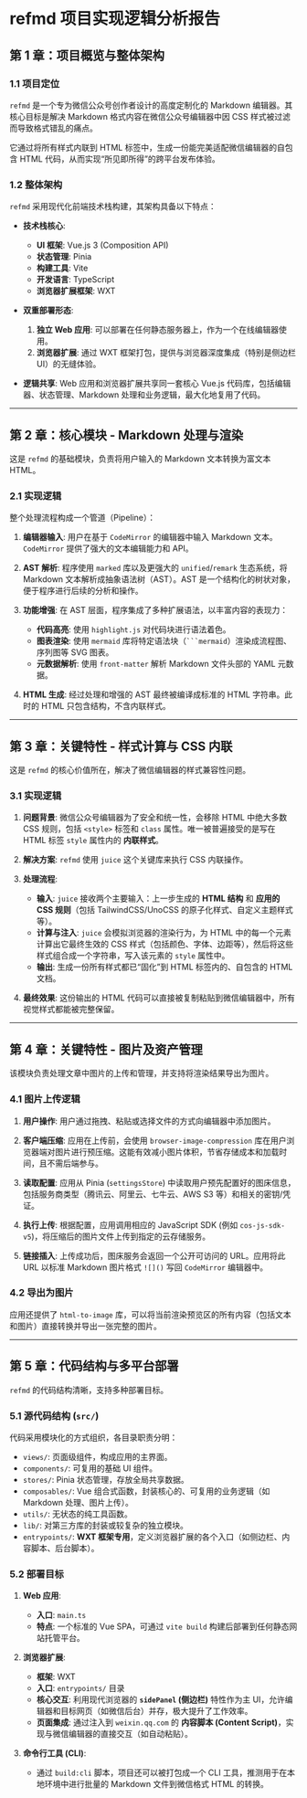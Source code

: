 # refmd 项目实现逻辑分析报告

## 第 1 章：项目概览与整体架构

### 1.1 项目定位

`refmd` 是一个专为微信公众号创作者设计的高度定制化的 Markdown 编辑器。其核心目标是解决 Markdown 格式内容在微信公众号编辑器中因 CSS 样式被过滤而导致格式错乱的痛点。

它通过将所有样式内联到 HTML 标签中，生成一份能完美适配微信编辑器的自包含 HTML 代码，从而实现“所见即所得”的跨平台发布体验。

### 1.2 整体架构

`refmd` 采用现代化前端技术栈构建，其架构具备以下特点：

*   **技术栈核心**:
    *   **UI 框架**: Vue.js 3 (Composition API)
    *   **状态管理**: Pinia
    *   **构建工具**: Vite
    *   **开发语言**: TypeScript
    *   **浏览器扩展框架**: WXT

*   **双重部署形态**:
    1.  **独立 Web 应用**: 可以部署在任何静态服务器上，作为一个在线编辑器使用。
    2.  **浏览器扩展**: 通过 WXT 框架打包，提供与浏览器深度集成（特别是侧边栏 UI）的无缝体验。

*   **逻辑共享**: Web 应用和浏览器扩展共享同一套核心 Vue.js 代码库，包括编辑器、状态管理、Markdown 处理和业务逻辑，最大化地复用了代码。

---

## 第 2 章：核心模块 - Markdown 处理与渲染

这是 `refmd` 的基础模块，负责将用户输入的 Markdown 文本转换为富文本 HTML。

### 2.1 实现逻辑

整个处理流程构成一个管道（Pipeline）：

1.  **编辑器输入**: 用户在基于 `CodeMirror` 的编辑器中输入 Markdown 文本。`CodeMirror` 提供了强大的文本编辑能力和 API。

2.  **AST 解析**: 程序使用 `marked` 库以及更强大的 `unified`/`remark` 生态系统，将 Markdown 文本解析成抽象语法树（AST）。AST 是一个结构化的树状对象，便于程序进行后续的分析和操作。

3.  **功能增强**: 在 AST 层面，程序集成了多种扩展语法，以丰富内容的表现力：
    *   **代码高亮**: 使用 `highlight.js` 对代码块进行语法着色。
    *   **图表渲染**: 使用 `mermaid` 库将特定语法块（` ```mermaid `）渲染成流程图、序列图等 SVG 图表。
    *   **元数据解析**: 使用 `front-matter` 解析 Markdown 文件头部的 YAML 元数据。

4.  **HTML 生成**: 经过处理和增强的 AST 最终被编译成标准的 HTML 字符串。此时的 HTML 只包含结构，不含内联样式。

---

## 第 3 章：关键特性 - 样式计算与 CSS 内联

这是 `refmd` 的核心价值所在，解决了微信编辑器的样式兼容性问题。

### 3.1 实现逻辑

1.  **问题背景**: 微信公众号编辑器为了安全和统一性，会移除 HTML 中绝大多数 CSS 规则，包括 `<style>` 标签和 `class` 属性。唯一被普遍接受的是写在 HTML 标签 `style` 属性内的 **内联样式**。

2.  **解决方案**: `refmd` 使用 `juice` 这个关键库来执行 CSS 内联操作。

3.  **处理流程**:
    *   **输入**: `juice` 接收两个主要输入：上一步生成的 **HTML 结构** 和 **应用的 CSS 规则**（包括 TailwindCSS/UnoCSS 的原子化样式、自定义主题样式等）。
    *   **计算与注入**: `juice` 会模拟浏览器的渲染行为，为 HTML 中的每一个元素计算出它最终生效的 CSS 样式（包括颜色、字体、边距等），然后将这些样式组合成一个字符串，写入该元素的 `style` 属性中。
    *   **输出**: 生成一份所有样式都已“固化”到 HTML 标签内的、自包含的 HTML 文档。

4.  **最终效果**: 这份输出的 HTML 代码可以直接被复制粘贴到微信编辑器中，所有视觉样式都能被完整保留。

---

## 第 4 章：关键特性 - 图片及资产管理

该模块负责处理文章中图片的上传和管理，并支持将渲染结果导出为图片。

### 4.1 图片上传逻辑

1.  **用户操作**: 用户通过拖拽、粘贴或选择文件的方式向编辑器中添加图片。

2.  **客户端压缩**: 应用在上传前，会使用 `browser-image-compression` 库在用户浏览器端对图片进行预压缩。这能有效减小图片体积，节省存储成本和加载时间，且不需后端参与。

3.  **读取配置**: 应用从 Pinia (`settingsStore`) 中读取用户预先配置好的图床信息，包括服务商类型（腾讯云、阿里云、七牛云、AWS S3 等）和相关的密钥/凭证。

4.  **执行上传**: 根据配置，应用调用相应的 JavaScript SDK (例如 `cos-js-sdk-v5`)，将压缩后的图片文件上传到指定的云存储服务。

5.  **链接插入**: 上传成功后，图床服务会返回一个公开可访问的 URL。应用将此 URL 以标准 Markdown 图片格式 `![]()` 写回 `CodeMirror` 编辑器中。

### 4.2 导出为图片

应用还提供了 `html-to-image` 库，可以将当前渲染预览区的所有内容（包括文本和图片）直接转换并导出一张完整的图片。

---

## 第 5 章：代码结构与多平台部署

`refmd` 的代码结构清晰，支持多种部署目标。

### 5.1 源代码结构 (`src/`)

代码采用模块化的方式组织，各目录职责分明：

*   `views/`: 页面级组件，构成应用的主界面。
*   `components/`: 可复用的基础 UI 组件。
*   `stores/`: Pinia 状态管理，存放全局共享数据。
*   `composables/`: Vue 组合式函数，封装核心的、可复用的业务逻辑（如 Markdown 处理、图片上传）。
*   `utils/`: 无状态的纯工具函数。
*   `lib/`: 对第三方库的封装或较复杂的独立模块。
*   `entrypoints/`: **WXT 框架专用**，定义浏览器扩展的各个入口（如侧边栏、内容脚本、后台脚本）。

### 5.2 部署目标

1.  **Web 应用**:
    *   **入口**: `main.ts`
    *   **特点**: 一个标准的 Vue SPA，可通过 `vite build` 构建后部署到任何静态网站托管平台。

2.  **浏览器扩展**:
    *   **框架**: WXT
    *   **入口**: `entrypoints/` 目录
    *   **核心交互**: 利用现代浏览器的 **`sidePanel` (侧边栏)** 特性作为主 UI，允许编辑器和目标网页（如微信后台）并存，极大提升了工作效率。
    *   **页面集成**: 通过注入到 `weixin.qq.com` 的 **内容脚本 (Content Script)**，实现与微信编辑器的直接交互（如自动粘贴）。

3.  **命令行工具 (CLI)**:
    *   通过 `build:cli` 脚本，项目还可以被打包成一个 CLI 工具，推测用于在本地环境中进行批量的 Markdown 文件到微信格式 HTML 的转换。

